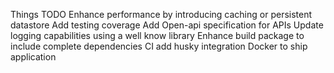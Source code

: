 Things TODO
Enhance performance by introducing caching or persistent datastore
Add testing coverage
Add Open-api specification for APIs
Update logging capabilities using a well know library
Enhance build package to include complete dependencies
CI add husky integration
Docker to ship application